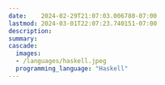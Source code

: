 ```yaml
---
date:    2024-02-29T21:07:03.006780-07:00
lastmod: 2024-03-01T22:07:23.740151-07:00
description: 
summary:     
cascade:
  images:
  - /languages/haskell.jpeg
  programming_language: "Haskell"
---
```

